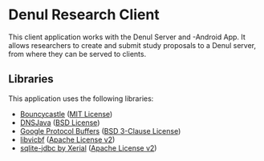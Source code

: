 Denul Research Client
=====================

This client application works with the Denul Server and -Android App. It allows researchers to create and submit study
proposals to a Denul server, from where they can be served to clients.

## Libraries
This application uses the following libraries:
- [Bouncycastle](https://www.bouncycastle.org/) ([MIT License](https://www.bouncycastle.org/licence.html))
- [DNSJava](http://www.xbill.org/dnsjava/) ([BSD License](http://www.dnsjava.org/dnsjava-current/LICENSE))
- [Google Protocol Buffers](https://github.com/google/protobuf) ([BSD 3-Clause License](https://github.com/google/protobuf/blob/master/LICENSE))
- [libvicbf](https://github.com/malexmave/libvicbf) ([Apache License v2](https://github.com/malexmave/libvicbf/blob/master/LICENSE))
- [sqlite-jdbc by Xerial](https://github.com/xerial/sqlite-jdbc) ([Apache License v2](https://github.com/xerial/sqlite-jdbc/blob/master/LICENSE))
